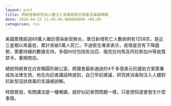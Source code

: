 ```yaml
---
layout: post
title: 特朗普稱研究為人體注入消毒劑對抗病毒言論屬嘲諷
date: 2020-04-25 11:49:40.000000000 +08:00
categories: rss
---
```


美國累積超過89萬人確診感染新型肺炎，單日新增死亡人數病例有1258宗，是近三星期以來最低，累計突破5萬人死亡。不過衛生專家表示，疫情是否有下降趨勢，需要持續的數據支持。多個州份包括佐治亞、俄克拉何馬及阿拉斯加州等放寬禁令，重開商店。

總統特朗普在白宮橢圓形辦公室，將國會最新通過的4千多億美元抗援助方案簽署成為法律生效，他在向記者講話時提到，自己早前建議，研究將消毒劑注入人體對抗新型冠狀病毒的言論被誤解。

特朗普說，有關講法是一種嘲諷，就好似記者問問題一樣，只是想知道會發生什麼事情。
